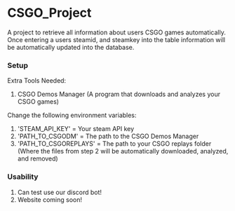 # CSGO_Project
A project to retrieve all information about users CSGO games automatically. Once entering a users steamid, and steamkey into the table information will be automatically updated into the database.


### Setup
Extra Tools Needed:
1) CSGO Demos Manager (A program that downloads and analyzes your CSGO games)

Change the following environment variables:
1) 'STEAM_API_KEY' = Your steam API key
2) 'PATH_TO_CSGODM' = The path to the CSGO Demos Manager
3) 'PATH_TO_CSGOREPLAYS' = The path to your CSGO replays folder (Where the files from step 2 will be automatically downloaded, analyzed, and removed)


### Usability
1) Can test use our discord bot! 
2) Website coming soon!